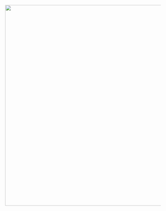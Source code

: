 <p align="center"><a href="https://github.com/tombenevides" target="_blank"><img src="https://banners.beyondco.de/Dump%20Linter.png?theme=light&packageManager=composer+require&packageName=tombenevides%2Fdump-linter&pattern=architect&style=style_1&description=Custom+PHP-CS-Fixer+to+remove+all+dump+statements&md=1&showWatermark=0&fontSize=100px&images=sparkles" width="650"></a></p>
